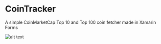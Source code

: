 # CoinTracker
A simple CoinMarketCap Top 10 and Top 100 coin fetcher made in Xamarin Forms 



![alt text](https://i.imgur.com/8H6kK3C.jpg)
